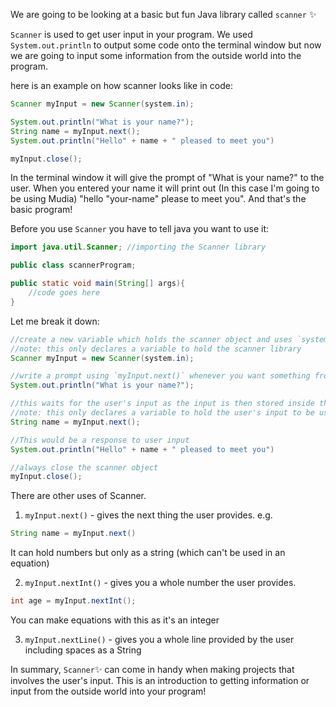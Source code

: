 We are going to be looking at a basic but fun Java library called `scanner` ✨

`Scanner` is used to get user input in your program. We used `System.out.println` to output some code onto the terminal window but now we are going to input some information from the outside world into the program.

here is an example on how scanner looks like in code:
```java
Scanner myInput = new Scanner(system.in);

System.out.println("What is your name?");
String name = myInput.next();
System.out.println("Hello" + name + " pleased to meet you")

myInput.close();
```

In the terminal window it will give the prompt of "What is your name?" to the user.
 When you entered your name it will print out (In this case I'm going to be using Mudia) "hello "your-name" please to meet you". And that's the basic program!

Before you use `Scanner` you have to tell java you want to use it:
```java
import java.util.Scanner; //importing the Scanner library

public class scannerProgram;

public static void main(String[] args){
    //code goes here
}
```

Let me break it down:
```java
//create a new variable which holds the scanner object and uses `system.in` to get user input
//note: this only declares a variable to hold the scanner library
Scanner myInput = new Scanner(system.in);

//write a prompt using `myInput.next()` whenever you want something from the user
System.out.println("What is your name?");

//this waits for the user's input as the input is then stored inside the variable. In this case - `name`
//note: this only declares a variable to hold the user's input to be used later
String name = myInput.next();

//This would be a response to user input
System.out.println("Hello" + name + " pleased to meet you")

//always close the scanner object
myInput.close();
```


There are other uses of Scanner. 

1. `myInput.next()` - gives the next thing the user provides. e.g. 
```java
String name = myInput.next()
```
It can hold numbers but only as a string (which can't be used in an equation)

2. `myInput.nextInt()` - gives you a whole number the user provides. 
```java
int age = myInput.nextInt();
```
You can make equations with this as it's an integer

3. `myInput.nextLine()` - gives you a whole line provided by the user including spaces as a String


In summary, `Scanner`✨ can come in handy when making projects that involves the user's input. This is an introduction to getting information or input from the outside world into your program!

